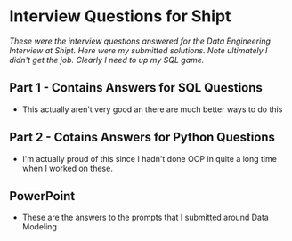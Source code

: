 # Interview Questions for Shipt
*These were the interview questions answered for the Data Engineering Interview at Shipt. Here were my submitted solutions. Note ultimately I didn't get the job. Clearly I need to up my SQL game.*
## Part 1 - Contains Answers for SQL Questions
* This actually aren't very good an there are much better ways to do this

## Part 2 - Cotains Answers for Python Questions 
* I'm actually proud of this since I hadn't done OOP in quite a long time when I worked on these.

## PowerPoint
* These are the answers to the prompts that I submitted around Data Modeling
